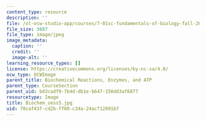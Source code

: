 ```yaml
---
content_type: resource
description: ''
file: /ol-ocw-studio-app/courses/7-01sc-fundamentals-of-biology-fall-2011/70caf43fcd2bff00c34a24acf12891b7_Biochem_sess5.jpg
file_size: 3687
file_type: image/jpeg
image_metadata:
  caption: ''
  credit: ''
  image-alt: ''
learning_resource_types: []
license: https://creativecommons.org/licenses/by-nc-sa/4.0/
ocw_type: OCWImage
parent_title: Biochemical Reactions, Enzymes, and ATP
parent_type: CourseSection
parent_uid: bd3cadf9-7b4d-db1e-b647-150dd3af6877
resourcetype: Image
title: Biochem_sess5.jpg
uid: 70caf43f-cd2b-ff00-c34a-24acf12891b7
---
```

